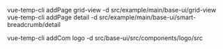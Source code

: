 vue-temp-cli addPage grid-view -d src/example/main/base-ui/grid-view
vue-temp-cli addPage detail -d src/example/main/base-ui/smart-breadcrumb/detail



vue-temp-cli addCom logo -d src/base-ui/src/components/logo/src